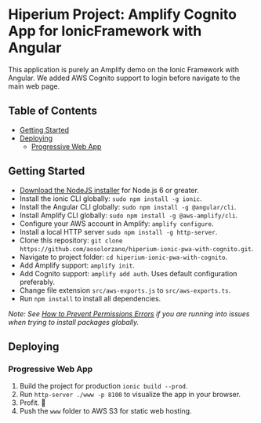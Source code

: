 # Hiperium Project: Amplify Cognito App for IonicFramework with Angular

This application is purely an Amplify demo on the Ionic Framework with Angular. We added AWS Cognito support to login before navigate to the main web page.


## Table of Contents
- [Getting Started](#getting-started)
- [Deploying](#deploying)
  - [Progressive Web App](#progressive-web-app)


## Getting Started

* [Download the NodeJS installer](https://nodejs.org/) for Node.js 6 or greater. 
* Install the ionic CLI globally: `sudo npm install -g ionic`.
* Install the Angular CLI globally: `sudo npm install -g @angular/cli`.
* Install Amplify CLI globally: `sudo npm install -g @aws-amplify/cli`.
* Configure your AWS account in Amplify: `amplify configure`.
* Install a local HTTP server `sudo npm install -g http-server`.
* Clone this repository: `git clone https://github.com/aosolorzano/hiperium-ionic-pwa-with-cognito.git`.
* Navigate to project folder: `cd hiperium-ionic-pwa-with-cognito`.
* Add Amplify support: `amplify init`.
* Add Cognito support: `amplify add auth`. Uses default configuration preferably.
* Change file extension `src/aws-exports.js` to `src/aws-exports.ts`.
* Run `npm install` to install all dependencies.

_Note: See [How to Prevent Permissions Errors](https://docs.npmjs.com/getting-started/fixing-npm-permissions) if you are running into issues when trying to install packages globally._


## Deploying

### Progressive Web App

1. Build the project for production `ionic build --prod`.
2. Run `http-server ./www -p 8100` to visualize the app in your browser.
3. Profit. :tada:
4. Push the `www` folder to AWS S3 for static web hosting.

